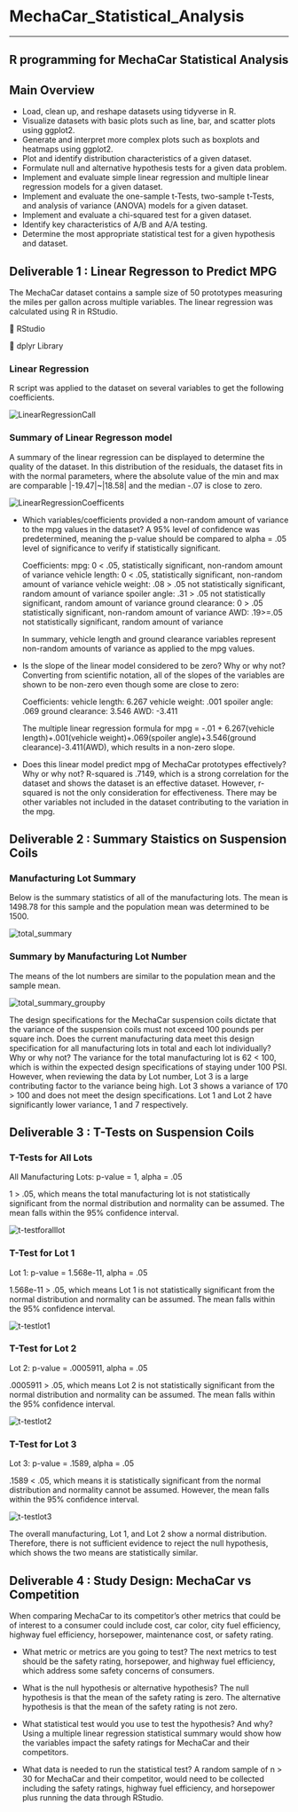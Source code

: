 # MechaCar_Statistical_Analysis

***
## R programming for MechaCar Statistical Analysis

## Main Overview

* Load, clean up, and reshape datasets using tidyverse in R.
* Visualize datasets with basic plots such as line, bar, and scatter plots using ggplot2.
* Generate and interpret more complex plots such as boxplots and heatmaps using ggplot2.
* Plot and identify distribution characteristics of a given dataset.
* Formulate null and alternative hypothesis tests for a given data problem.
* Implement and evaluate simple linear regression and multiple linear regression models for a given dataset.
* Implement and evaluate the one-sample t-Tests, two-sample t-Tests, and analysis of variance (ANOVA) models for a given dataset.
* Implement and evaluate a chi-squared test for a given dataset.
* Identify key characteristics of A/B and A/A testing.
* Determine the most appropriate statistical test for a given hypothesis and dataset.


## Deliverable 1 :  Linear Regresson to Predict MPG

The MechaCar dataset contains a sample size of 50 prototypes measuring the miles per gallon across multiple variables. The linear regression was calculated using R in RStudio.

&#x1F538; RStudio

&#x1F538; dplyr Library

### Linear Regression
R script was applied to the dataset on several variables to get the following coefficients.

![LinearRegressionCall](https://user-images.githubusercontent.com/103727169/189399778-9a04f347-1ed9-4909-86b4-5aee0276a710.png)

### Summary of Linear Regresson model
A summary of the linear regression can be displayed to determine the quality of the dataset. In this distribution of the residuals, the dataset fits in with the normal parameters, where the absolute value of the min and max are comparable |-19.47|~|18.58| and the median -.07 is close to zero.

![LinearRegressionCoefficents](https://user-images.githubusercontent.com/103727169/189400885-e9756d11-cf75-4a07-bc27-37ab027e9b16.png)

* Which variables/coefficients provided a non-random amount of variance to the mpg values in the dataset?
  A 95% level of confidence was predetermined, meaning the p-value should be compared to alpha = .05 level of significance to verify if statistically significant.
  
  Coefficients:
  mpg: 0 < .05, statistically significant, non-random amount of variance
  vehicle length: 0 < .05, statistically significant, non-random amount of variance
  vehicle weight: .08 > .05 not statistically significant, random amount of variance
  spoiler angle: .31 > .05 not statistically significant, random amount of variance
  ground clearance: 0 > .05 statistically significant, non-random amount of variance
  AWD: .19>=.05 not statistically significant, random amount of variance

  In summary, vehicle length and ground clearance variables represent non-random amounts of variance as applied to the mpg values.
  
* Is the slope of the linear model considered to be zero? Why or why not?
Converting from scientific notation, all of the slopes of the variables are shown to be non-zero even though some are close to zero:
  
  Coefficients:
vehicle length: 6.267
vehicle weight: .001
spoiler angle: .069
ground clearance: 3.546
AWD: -3.411

  The multiple linear regression formula for mpg = -.01 + 6.267(vehicle length)+.001(vehicle weight)+.069(spoiler angle)+3.546(ground clearance)-3.411(AWD), which results in a non-zero slope.
  
* Does this linear model predict mpg of MechaCar prototypes effectively? Why or why not?
R-squared is .7149, which is a strong correlation for the dataset and shows the dataset is an effective dataset. However, r-squared is not the only consideration for effectiveness. There may be other variables not included in the dataset contributing to the variation in the mpg.

## Deliverable 2 : Summary Staistics on Suspension Coils

### Manufacturing Lot Summary

Below is the summary statistics of all of the manufacturing lots. The mean is 1498.78 for this sample and the population mean was determined to be 1500.

![total_summary](https://user-images.githubusercontent.com/103727169/189408047-63cff3ef-8427-4293-8904-8d4cd12e0708.png)

### Summary by Manufacturing Lot Number

The means of the lot numbers are similar to the population mean and the sample mean.

![total_summary_groupby](https://user-images.githubusercontent.com/103727169/189408238-eec61f66-69d7-4932-86f7-5156d28e190d.png)

The design specifications for the MechaCar suspension coils dictate that the variance of the suspension coils must not exceed 100 pounds per square inch. Does the current manufacturing data meet this design specification for all manufacturing lots in total and each lot individually? Why or why not?
The variance for the total manufacturing lot is 62 < 100, which is within the expected design specifications of staying under 100 PSI. However, when reviewing the data by Lot number, Lot 3 is a large contributing factor to the variance being high. Lot 3 shows a variance of 170 > 100 and does not meet the design specifications. Lot 1 and Lot 2 have significantly lower variance, 1 and 7 respectively.


## Deliverable 3 : T-Tests on Suspension Coils

### T-Tests for All Lots

All Manufacturing Lots: p-value = 1, alpha = .05

1 > .05, which means the total manufacturing lot is not statistically significant from the normal distribution and normality can be assumed. The mean falls within the 95% confidence interval.

![t-testforalllot](https://user-images.githubusercontent.com/103727169/189421796-7d963499-4238-4b20-a85f-f90898c13392.png)

### T-Test for Lot 1

Lot 1: p-value = 1.568e-11, alpha = .05

1.568e-11 > .05, which means Lot 1 is not statistically significant from the normal distribution and normality can be assumed. The mean falls within the 95% confidence interval.

![t-testlot1](https://user-images.githubusercontent.com/103727169/189422001-8610a255-68e1-42c3-8d05-a0c10be48e60.png)

### T-Test for Lot 2

Lot 2: p-value = .0005911, alpha = .05

.0005911 > .05, which means Lot 2 is not statistically significant from the normal distribution and normality can be assumed. The mean falls within the 95% confidence interval.

![t-testlot2](https://user-images.githubusercontent.com/103727169/189422248-3112f27c-4157-4a48-a7df-228222bca723.png)


### T-Test for Lot 3

Lot 3: p-value = .1589, alpha = .05

.1589 < .05, which means it is statistically significant from the normal distribution and normality cannot be assumed. However, the mean falls within the 95% confidence interval.

![t-testlot3](https://user-images.githubusercontent.com/103727169/189422418-004cb5b2-dced-4891-9594-8b743b8a4c65.png)


The overall manufacturing, Lot 1, and Lot 2 show a normal distribution. Therefore, there is not sufficient evidence to reject the null hypothesis, which shows the two means are statistically similar.

## Deliverable 4 : Study Design: MechaCar vs Competition

When comparing MechaCar to its competitor’s other metrics that could be of interest to a consumer could include cost, car color, city fuel efficiency, highway fuel efficiency, horsepower, maintenance cost, or safety rating.

* What metric or metrics are you going to test?
The next metrics to test should be the safety rating, horsepower, and highway fuel efficiency, which address some safety concerns of consumers.

* What is the null hypothesis or alternative hypothesis?
The null hypothesis is that the mean of the safety rating is zero. The alternative hypothesis is that the mean of the safety rating is not zero.

* What statistical test would you use to test the hypothesis? And why?
Using a multiple linear regression statistical summary would show how the variables impact the safety ratings for MechaCar and their competitors.

* What data is needed to run the statistical test?
A random sample of n > 30 for MechaCar and their competitor, would need to be collected including the safety ratings, highway fuel efficiency, and horsepower plus running the data through RStudio.















